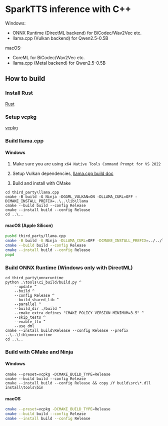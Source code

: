 # SparkTTS inference with C++
Windows:
 - ONNX Runtime (DirectML backend) for BiCodec/Wav2Vec etc.
 - llama.cpp (Vulkan backend) for Qwen2.5-0.5B

macOS:
 - CoreML for BiCodec/Wav2Vec etc.
 - llama.cpp (Metal backend) for Qwen2.5-0.5B

## How to build

### Install Rust

[Rust](https://www.rust-lang.org/tools/install)

### Setup vcpkg

[vcpkg](https://github.com/microsoft/vcpkg)

### Build llama.cpp

#### Windows

1. Make sure you are using `x64 Native Tools Command Prompt for VS 2022`

2. Setup Vulkan dependencies, [llama.cpp build doc](https://github.com/ggml-org/llama.cpp/blob/master/docs/build.md#vulkan)

3. Build and install with CMake

```batch
cd third_party\llama.cpp
cmake -B build -G Ninja -DGGML_VULKAN=ON -DLLAMA_CURL=OFF -DCMAKE_INSTALL_PREFIX=..\..\lib\llama
cmake --build build --config Release
cmake --install build --config Release
cd ..\..
```

#### macOS (Apple Silicon)

```bash
pushd third_party/llama.cpp
cmake -B build -G Ninja -DLLAMA_CURL=OFF -DCMAKE_INSTALL_PREFIX=../../lib/llama
cmake --build build --config Release
cmake --install build --config Release
popd
```

### Build ONNX Runtime (Windows only with DirectML)

```batch
cd third_party\onnxruntime
python .\tools\ci_build/build.py ^
    --update ^
    --build ^
    --config Release ^
    --build_shared_lib ^
    --parallel ^
    --build_dir ./build ^
    --cmake_extra_defines "CMAKE_POLICY_VERSION_MINIMUM=3.5" ^
    --skip_tests ^
    --enable_lto ^
    --use_dml
cmake --install build\Release --config Release --prefix ..\..\lib\onnxruntime
cd ..\..
```

### Build with CMake and Ninja

#### Windows

```batch
cmake --preset=vcpkg -DCMAKE_BUILD_TYPE=Release
cmake --build build --config Release
cmake --install build --config Release && copy /Y build\src\*.dll install\tools\bin
```

#### macOS

```bash
cmake --preset=vcpkg -DCMAKE_BUILD_TYPE=Release
cmake --build build --config Release
cmake --install build --config Release
```
